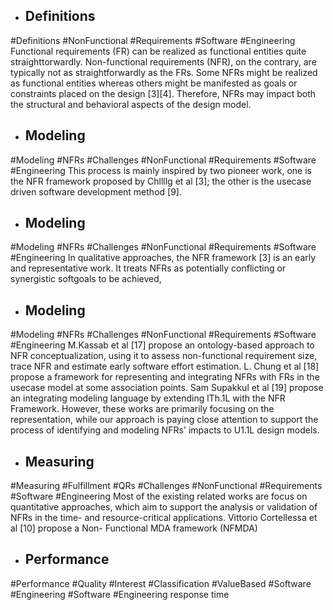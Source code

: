- ## Definitions
#Definitions #NonFunctional #Requirements #Software #Engineering 
Functional requirements (FR) can be realized as  functional entities quite straighttorwardly. Non-functional  requirements (NFR), on the contrary, are typically not as  straightforwardly as the FRs. Some NFRs might be realized  as functional entities whereas others might be manifested as  goals or constraints placed on the design [3][4]. Therefore,  NFRs may impact both the structural and behavioral aspects  of the design model.

- ## Modeling
#Modeling #NFRs #Challenges #NonFunctional #Requirements #Software #Engineering 
This process is mainly inspired by  two pioneer work, one is the NFR framework proposed by  Chllllg et al [3]; the other is the usecase driven software  development method [9].

- ## Modeling
#Modeling #NFRs #Challenges #NonFunctional #Requirements #Software #Engineering 
In qualitative approaches, the NFR framework [3] is an  early and representative work. It treats NFRs as potentially  conflicting or synergistic softgoals to be achieved,

- ## Modeling
#Modeling #NFRs #Challenges #NonFunctional #Requirements #Software #Engineering 
M.Kassab et al [17] propose an ontology-based approach  to NFR conceptualization, using it to assess non-functional  requirement size, trace NFR and estimate early software  effort estimation. L. Chung et al [18] propose a framework  for representing and integrating NFRs with FRs in the  usecase model at some association points. Sam Supakkul et  al [19] propose an integrating modeling language by  extending lTh.1L with the NFR Framework. However, these  works are primarily focusing on the representation, while our  approach is paying close attention to support the process of  identifying and modeling NFRs' impacts to U1\.1L design  models.

- ## Measuring
#Measuring #Fulfillment  #QRs #Challenges #NonFunctional #Requirements #Software #Engineering 
Most of the existing related works are focus on  quantitative approaches, which aim to support the analysis or  validation of NFRs in the time- and resource-critical  applications. Vittorio Cortellessa et al [10] propose a Non- Functional MDA framework (NFMDA)

- ## Performance
#Performance #Quality #Interest #Classification #ValueBased #Software #Engineering #Software #Engineering 
response time

